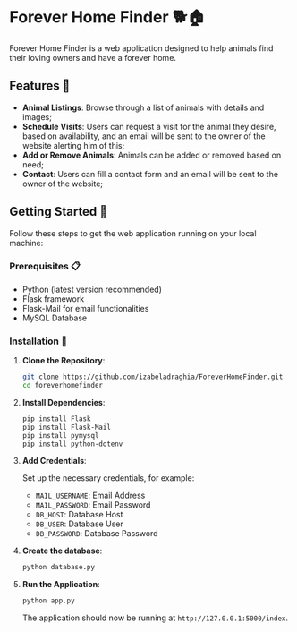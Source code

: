 # Forever Home Finder 🐕🏠

Forever Home Finder is a web application designed to help animals find their loving owners and have a forever home.

## Features 🌟

- **Animal Listings**: Browse through a list of animals with details and images;
- **Schedule Visits**: Users can request a visit for the animal they desire, based on availability, and an email will be sent to the owner of the website alerting him of this;
- **Add or Remove Animals**: Animals can be added or removed based on need;
- **Contact**: Users can fill a contact form and an email will be sent to the owner of the website;

## Getting Started 🚀

Follow these steps to get the web application running on your local machine:

### Prerequisites 📋

- Python (latest version recommended)
- Flask framework
- Flask-Mail for email functionalities
- MySQL Database

### Installation 🔧

1. **Clone the Repository**:
    ```bash
    git clone https://github.com/izabeladraghia/ForeverHomeFinder.git
    cd foreverhomefinder

2. **Install Dependencies**:
    ```bash
    pip install Flask
    pip install Flask-Mail
    pip install pymysql
    pip install python-dotenv
    ```

3. **Add Credentials**:

   Set up the necessary credentials, for example:
   - `MAIL_USERNAME`: Email Address
   - `MAIL_PASSWORD`: Email Password
   - `DB_HOST`: Database Host
   - `DB_USER`: Database User
   - `DB_PASSWORD`: Database Password

4. **Create the database**:
    ```bash
    python database.py
    ```

5. **Run the Application**:
    ```bash
    python app.py
    ```

   The application should now be running at `http://127.0.0.1:5000/index`.
